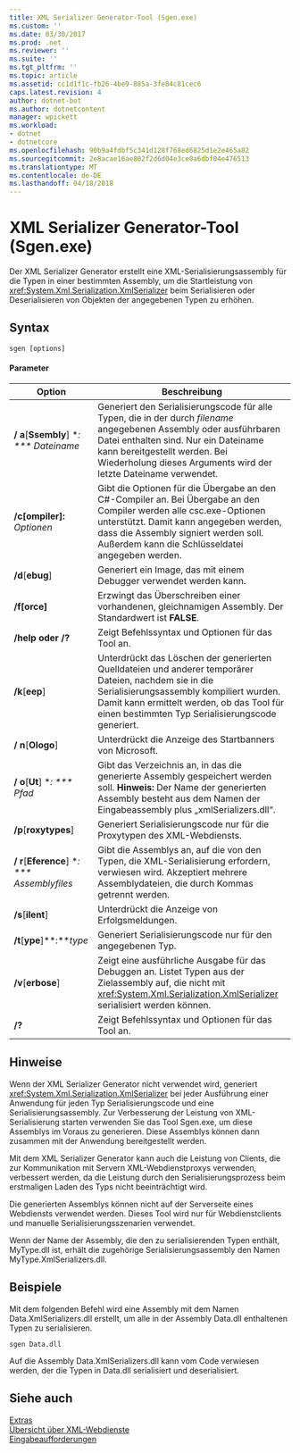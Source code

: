 ```yaml
---
title: XML Serializer Generator-Tool (Sgen.exe)
ms.custom: ''
ms.date: 03/30/2017
ms.prod: .net
ms.reviewer: ''
ms.suite: ''
ms.tgt_pltfrm: ''
ms.topic: article
ms.assetid: cc1d1f1c-fb26-4be9-885a-3fe84c81cec6
caps.latest.revision: 4
author: dotnet-bot
ms.author: dotnetcontent
manager: wpickett
ms.workload:
- dotnet
- dotnetcore
ms.openlocfilehash: 90b9a4fdbf5c341d128f768ed6825d1e2e465a82
ms.sourcegitcommit: 2e8acae16ae802f2d6d04e3ce0a6dbf04e476513
ms.translationtype: MT
ms.contentlocale: de-DE
ms.lasthandoff: 04/18/2018
---
```

# <a name="xml-serializer-generator-tool-sgenexe"></a>XML Serializer Generator-Tool (Sgen.exe)
Der XML Serializer Generator erstellt eine XML-Serialisierungsassembly für die Typen in einer bestimmten Assembly, um die Startleistung von <xref:System.Xml.Serialization.XmlSerializer> beim Serialisieren oder Deserialisieren von Objekten der angegebenen Typen zu erhöhen.  
  
## <a name="syntax"></a>Syntax  
  
```  
sgen [options]  
```  
  
#### <a name="parameters"></a>Parameter  
  
|Option|Beschreibung|  
|------------|-----------------|  
|**/ a**[**Ssembly**] **: *** Dateiname*|Generiert den Serialisierungscode für alle Typen, die in der durch *filename* angegebenen Assembly oder ausführbaren Datei enthalten sind. Nur ein Dateiname kann bereitgestellt werden. Bei Wiederholung dieses Arguments wird der letzte Dateiname verwendet.|  
|**/c[ompiler]:** *Optionen*|Gibt die Optionen für die Übergabe an den C#-Compiler an. Bei Übergabe an den Compiler werden alle csc.exe-Optionen unterstützt. Damit kann angegeben werden, dass die Assembly signiert werden soll. Außerdem kann die Schlüsseldatei angegeben werden.|  
|**/d**[**ebug**]|Generiert ein Image, das mit einem Debugger verwendet werden kann.|  
|**/f[orce]**|Erzwingt das Überschreiben einer vorhandenen, gleichnamigen Assembly. Der Standardwert ist **FALSE**.|  
|**/help oder /?**|Zeigt Befehlssyntax und Optionen für das Tool an.|  
|**/k**[**eep**]|Unterdrückt das Löschen der generierten Quelldateien und anderer temporärer Dateien, nachdem sie in die Serialisierungsassembly kompiliert wurden. Damit kann ermittelt werden, ob das Tool für einen bestimmten Typ Serialisierungscode generiert.|  
|**/ n**[**Ologo**]|Unterdrückt die Anzeige des Startbanners von Microsoft.|  
|**/ o**[**Ut**] **: *** Pfad*|Gibt das Verzeichnis an, in das die generierte Assembly gespeichert werden soll. **Hinweis:** Der Name der generierten Assembly besteht aus dem Namen der Eingabeassembly plus „xmlSerializers.dll“.|  
|**/p**[**roxytypes**]|Generiert Serialisierungscode nur für die Proxytypen des XML-Webdiensts.|  
|**/ r**[**Eference**] **: *** Assemblyfiles*|Gibt die Assemblys an, auf die von den Typen, die XML-Serialisierung erfordern, verwiesen wird. Akzeptiert mehrere Assemblydateien, die durch Kommas getrennt werden.|  
|**/s**[**ilent**]|Unterdrückt die Anzeige von Erfolgsmeldungen.|  
|**/t**[**ype**]**:***type*|Generiert Serialisierungscode nur für den angegebenen Typ.|  
|**/v**[**erbose**]|Zeigt eine ausführliche Ausgabe für das Debuggen an. Listet Typen aus der Zielassembly auf, die nicht mit <xref:System.Xml.Serialization.XmlSerializer> serialisiert werden können.|  
|**/?**|Zeigt Befehlssyntax und Optionen für das Tool an.|  
  
## <a name="remarks"></a>Hinweise  
 Wenn der XML Serializer Generator nicht verwendet wird, generiert <xref:System.Xml.Serialization.XmlSerializer> bei jeder Ausführung einer Anwendung für jeden Typ Serialisierungscode und eine Serialisierungsassembly. Zur Verbesserung der Leistung von XML-Serialisierung starten verwenden Sie das Tool Sgen.exe, um diese Assemblys im Voraus zu generieren. Diese Assemblys können dann zusammen mit der Anwendung bereitgestellt werden.  
  
 Mit dem XML Serializer Generator kann auch die Leistung von Clients, die zur Kommunikation mit Servern XML-Webdienstproxys verwenden, verbessert werden, da die Leistung durch den Serialisierungsprozess beim erstmaligen Laden des Typs nicht beeinträchtigt wird.  
  
 Die generierten Assemblys können nicht auf der Serverseite eines Webdiensts verwendet werden. Dieses Tool wird nur für Webdienstclients und manuelle Serialisierungsszenarien verwendet.  
  
 Wenn der Name der Assembly, die den zu serialisierenden Typen enthält, MyType.dll ist, erhält die zugehörige Serialisierungsassembly den Namen MyType.XmlSerializers.dll.  
  
## <a name="examples"></a>Beispiele  
 Mit dem folgenden Befehl wird eine Assembly mit dem Namen Data.XmlSerializers.dll erstellt, um alle in der Assembly Data.dll enthaltenen Typen zu serialisieren.  
  
```  
sgen Data.dll   
```  
  
 Auf die Assembly Data.XmlSerializers.dll kann vom Code verwiesen werden, der die Typen in Data.dll serialisiert und deserialisiert.  
  
## <a name="see-also"></a>Siehe auch  
 [Extras](../../../docs/framework/tools/index.md)  
 [Übersicht über XML-Webdienste](https://msdn.microsoft.com/library/9db0c7b8-bca6-462b-9be5-f5f9a7f05a4d)  
 [Eingabeaufforderungen](../../../docs/framework/tools/developer-command-prompt-for-vs.md)
